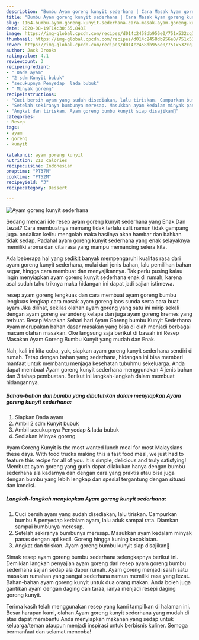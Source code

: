 ```yaml
---
description: "Bumbu Ayam goreng kunyit sederhana | Cara Masak Ayam goreng kunyit sederhana Yang Mudah Dan Praktis"
title: "Bumbu Ayam goreng kunyit sederhana | Cara Masak Ayam goreng kunyit sederhana Yang Mudah Dan Praktis"
slug: 1164-bumbu-ayam-goreng-kunyit-sederhana-cara-masak-ayam-goreng-kunyit-sederhana-yang-mudah-dan-praktis
date: 2020-08-19T14:30:55.843Z
image: https://img-global.cpcdn.com/recipes/d014c2458db956e0/751x532cq70/ayam-goreng-kunyit-sederhana-foto-resep-utama.jpg
thumbnail: https://img-global.cpcdn.com/recipes/d014c2458db956e0/751x532cq70/ayam-goreng-kunyit-sederhana-foto-resep-utama.jpg
cover: https://img-global.cpcdn.com/recipes/d014c2458db956e0/751x532cq70/ayam-goreng-kunyit-sederhana-foto-resep-utama.jpg
author: Jack Brooks
ratingvalue: 4.1
reviewcount: 3
recipeingredient:
- " Dada ayam"
- "2 sdm Kunyit bubuk"
- "secukupnya Penyedap  lada bubuk"
- " Minyak goreng"
recipeinstructions:
- "Cuci bersih ayam yang sudah disediakan, lalu tiriskan. Campurkan bumbu &amp; penyedap kedalam ayam, lalu aduk sampai rata. Diamkan sampai bumbunya meresap."
- "Setelah sekiranya bumbunya meresap. Masukkan ayam kedalam minyak panas dengan api kecil. Goreng hingga kuning kecoklatan."
- "Angkat dan tiriskan. Ayam goreng bumbu kunyit siap disajikan🍴"
categories:
- Resep
tags:
- ayam
- goreng
- kunyit

katakunci: ayam goreng kunyit 
nutrition: 210 calories
recipecuisine: Indonesian
preptime: "PT37M"
cooktime: "PT52M"
recipeyield: "3"
recipecategory: Dessert

---
```



![Ayam goreng kunyit sederhana](https://img-global.cpcdn.com/recipes/d014c2458db956e0/751x532cq70/ayam-goreng-kunyit-sederhana-foto-resep-utama.jpg)

Sedang mencari ide resep ayam goreng kunyit sederhana yang Enak Dan Lezat? Cara membuatnya memang tidak terlalu sulit namun tidak gampang juga. andaikan keliru mengolah maka hasilnya akan hambar dan bahkan tidak sedap. Padahal ayam goreng kunyit sederhana yang enak selayaknya memiliki aroma dan cita rasa yang mampu memancing selera kita.

Ada beberapa hal yang sedikit banyak mempengaruhi kualitas rasa dari ayam goreng kunyit sederhana, mulai dari jenis bahan, lalu pemilihan bahan segar, hingga cara membuat dan menyajikannya. Tak perlu pusing kalau ingin menyiapkan ayam goreng kunyit sederhana enak di rumah, karena asal sudah tahu triknya maka hidangan ini dapat jadi sajian istimewa.

resep ayam goreng lengkuas dan cara membuat ayam goreng bumbu lengkuas lengkap cara masak ayam goreng laos sunda serta cara buat ayam Jika dilihat, sekilas olahan ayam goreng yang satu ini mirip sekali dengan ayam goreng serundeng kelapa dan juga ayam goreng kremes yang terbuat. Resep Masakan Sehari hari Ayam Goreng bumbu Kunyit Sederhana Ayam merupakan bahan dasar masakan yang bisa di olah menjadi berbagai macam olahan masakan. Oke langsung saja berikut di bawah ini Resep Masakan Ayam Goreng Bumbu Kunyit yang mudah dan Enak.


Nah, kali ini kita coba, yuk, siapkan ayam goreng kunyit sederhana sendiri di rumah. Tetap dengan bahan yang sederhana, hidangan ini bisa memberi manfaat untuk membantu menjaga kesehatan tubuhmu sekeluarga. Anda dapat membuat Ayam goreng kunyit sederhana menggunakan 4 jenis bahan dan 3 tahap pembuatan. Berikut ini langkah-langkah dalam membuat hidangannya.

<!--inarticleads1-->

##### Bahan-bahan dan bumbu yang dibutuhkan dalam menyiapkan Ayam goreng kunyit sederhana:

1. Siapkan  Dada ayam
1. Ambil 2 sdm Kunyit bubuk
1. Ambil secukupnya Penyedap &amp; lada bubuk
1. Sediakan  Minyak goreng


Ayam Goreng Kunyit is the most wanted lunch meal for most Malaysians these days. With food trucks making this a fast food meal, we just had to feature this recipe for all of you. It is simple, delicious and truly satisfying! Membuat ayam goreng yang gurih dapat dilakukan hanya dengan bumbu sederhana ala kadarnya dan dengan cara yang praktis atau bisa juga dengan bumbu yang lebih lengkap dan spesial tergantung dengan situasi dan kondisi. 

<!--inarticleads2-->

##### Langkah-langkah menyiapkan Ayam goreng kunyit sederhana:

1. Cuci bersih ayam yang sudah disediakan, lalu tiriskan. Campurkan bumbu &amp; penyedap kedalam ayam, lalu aduk sampai rata. Diamkan sampai bumbunya meresap.
1. Setelah sekiranya bumbunya meresap. Masukkan ayam kedalam minyak panas dengan api kecil. Goreng hingga kuning kecoklatan.
1. Angkat dan tiriskan. Ayam goreng bumbu kunyit siap disajikan🍴


Simak resep ayam goreng bumbu sederhana selengkapnya berikut ini. Demikian langkah penyajian ayam goreng dari resep ayam goreng bumbu sederhana sajian sedap ala dapur rumah. Ayam goreng menjadi salah satu masakan rumahan yang sangat sederhana namun memiliki rasa yang lezat. Bahan-bahan ayam goreng kunyit untuk dua orang makan. Anda boleh juga gantikan ayam dengan daging dan taraa, ianya menjadi resepi daging goreng kunyit. 

Terima kasih telah menggunakan resep yang kami tampilkan di halaman ini. Besar harapan kami, olahan Ayam goreng kunyit sederhana yang mudah di atas dapat membantu Anda menyiapkan makanan yang sedap untuk keluarga/teman ataupun menjadi inspirasi untuk berbisnis kuliner. Semoga bermanfaat dan selamat mencoba!
